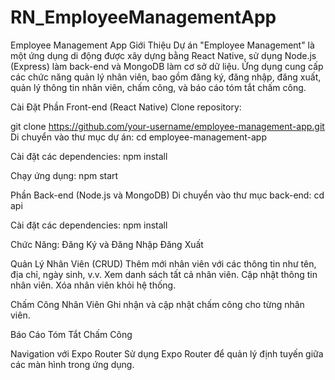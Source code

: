 # RN_EmployeeManagementApp
Employee Management App
Giới Thiệu
Dự án "Employee Management" là một ứng dụng di động được xây dựng bằng React Native, sử dụng Node.js (Express) làm back-end và MongoDB làm cơ sở dữ liệu. Ứng dụng cung cấp các chức năng quản lý nhân viên, bao gồm đăng ký, đăng nhập, đăng xuất, quản lý thông tin nhân viên, chấm công, và báo cáo tóm tắt chấm công.

Cài Đặt
Phần Front-end (React Native)
Clone repository:

git clone https://github.com/your-username/employee-management-app.git
Di chuyển vào thư mục dự án:
cd employee-management-app

Cài đặt các dependencies:
npm install

Chạy ứng dụng:
npm start

Phần Back-end (Node.js và MongoDB)
Di chuyển vào thư mục back-end:
cd api

Cài đặt các dependencies:
npm install

Chức Năng:
Đăng Ký và Đăng Nhập
Đăng Xuất

Quản Lý Nhân Viên (CRUD)
Thêm mới nhân viên với các thông tin như tên, địa chỉ, ngày sinh, v.v.
Xem danh sách tất cả nhân viên.
Cập nhật thông tin nhân viên.
Xóa nhân viên khỏi hệ thống.

Chấm Công Nhân Viên
Ghi nhận và cập nhật chấm công cho từng nhân viên.

Báo Cáo Tóm Tắt Chấm Công

Navigation với Expo Router
Sử dụng Expo Router để quản lý định tuyến giữa các màn hình trong ứng dụng.
